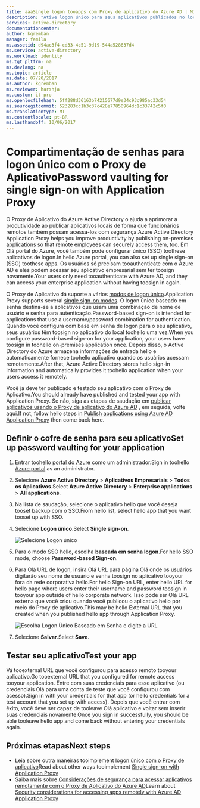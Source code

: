 ```yaml
---
title: aaaSingle logon tooapps com Proxy de aplicativo do Azure AD | Microsoft Docs
description: "Ative logon único para seus aplicativos publicados no local com o Proxy de aplicativo do Azure AD em Olá portal do Azure."
services: active-directory
documentationcenter: 
author: kgremban
manager: femila
ms.assetid: d94ac3f4-cd33-4c51-9d19-544a528637d4
ms.service: active-directory
ms.workload: identity
ms.tgt_pltfrm: na
ms.devlang: na
ms.topic: article
ms.date: 07/20/2017
ms.author: kgremban
ms.reviewer: harshja
ms.custom: it-pro
ms.openlocfilehash: 5ff288d36163b74215677d9e34c93c985ac33d54
ms.sourcegitcommit: 523283cc1b3c37c428e77850964dc1c33742c5f0
ms.translationtype: MT
ms.contentlocale: pt-BR
ms.lasthandoff: 10/06/2017
---
```

# <a name="password-vaulting-for-single-sign-on-with-application-proxy"></a><span data-ttu-id="f6fe9-103">Compartimentação de senhas para logon único com o Proxy de Aplicativo</span><span class="sxs-lookup"><span data-stu-id="f6fe9-103">Password vaulting for single sign-on with Application Proxy</span></span>

<span data-ttu-id="f6fe9-104">O Proxy de Aplicativo do Azure Active Directory o ajuda a aprimorar a produtividade ao publicar aplicativos locais de forma que funcionários remotos também possam acessá-los com segurança.</span><span class="sxs-lookup"><span data-stu-id="f6fe9-104">Azure Active Directory Application Proxy helps you improve productivity by publishing on-premises applications so that remote employees can securely access them, too.</span></span> <span data-ttu-id="f6fe9-105">Em Olá portal do Azure, você também pode configurar único (SSO) toothese aplicativos de logon.</span><span class="sxs-lookup"><span data-stu-id="f6fe9-105">In hello Azure portal, you can also set up single sign-on (SSO) toothese apps.</span></span> <span data-ttu-id="f6fe9-106">Os usuários só precisam tooauthenticate com o Azure AD e eles podem acessar seu aplicativo empresarial sem ter toosign novamente.</span><span class="sxs-lookup"><span data-stu-id="f6fe9-106">Your users only need tooauthenticate with Azure AD, and they can access your enterprise application without having toosign in again.</span></span>

<span data-ttu-id="f6fe9-107">O Proxy de Aplicativo dá suporte a vários [modos de logon único](application-proxy-sso-overview.md).</span><span class="sxs-lookup"><span data-stu-id="f6fe9-107">Application Proxy supports several [single sign-on modes](application-proxy-sso-overview.md).</span></span> <span data-ttu-id="f6fe9-108">O logon único baseado em senha destina-se a aplicativos que usam uma combinação de nome de usuário e senha para autenticação.</span><span class="sxs-lookup"><span data-stu-id="f6fe9-108">Password-based sign-on is intended for applications that use a username/password combination for authentication.</span></span> <span data-ttu-id="f6fe9-109">Quando você configura com base em senha de logon para o seu aplicativo, seus usuários têm toosign no aplicativo do local toohello uma vez.</span><span class="sxs-lookup"><span data-stu-id="f6fe9-109">When you configure password-based sign-on for your application, your users have toosign in toohello on-premises application once.</span></span> <span data-ttu-id="f6fe9-110">Depois disso, o Active Directory do Azure armazena informações de entrada hello e automaticamente fornece toohello aplicativo quando os usuários acessam remotamente.</span><span class="sxs-lookup"><span data-stu-id="f6fe9-110">After that, Azure Active Directory stores hello sign-in information and automatically provides it toohello application when your users access it remotely.</span></span> 

<span data-ttu-id="f6fe9-111">Você já deve ter publicado e testado seu aplicativo com o Proxy de Aplicativo.</span><span class="sxs-lookup"><span data-stu-id="f6fe9-111">You should already have published and tested your app with Application Proxy.</span></span> <span data-ttu-id="f6fe9-112">Se não, siga as etapas de saudação em [publicar aplicativos usando o Proxy de aplicativo do Azure AD](application-proxy-publish-azure-portal.md) , em seguida, volte aqui.</span><span class="sxs-lookup"><span data-stu-id="f6fe9-112">If not, follow hello steps in [Publish applications using Azure AD Application Proxy](application-proxy-publish-azure-portal.md) then come back here.</span></span> 

## <a name="set-up-password-vaulting-for-your-application"></a><span data-ttu-id="f6fe9-113">Definir o cofre de senha para seu aplicativo</span><span class="sxs-lookup"><span data-stu-id="f6fe9-113">Set up password vaulting for your application</span></span>

1. <span data-ttu-id="f6fe9-114">Entrar toohello [portal do Azure](https://portal.azure.com) como um administrador.</span><span class="sxs-lookup"><span data-stu-id="f6fe9-114">Sign in toohello [Azure portal](https://portal.azure.com) as an administrator.</span></span>
2. <span data-ttu-id="f6fe9-115">Selecione **Azure Active Directory** > **Aplicativos Empresariais** > **Todos os Aplicativos**.</span><span class="sxs-lookup"><span data-stu-id="f6fe9-115">Select **Azure Active Directory** > **Enterprise applications** > **All applications**.</span></span>
3. <span data-ttu-id="f6fe9-116">Na lista de saudação, selecione o aplicativo hello que você deseja tooset backup com o SSO.</span><span class="sxs-lookup"><span data-stu-id="f6fe9-116">From hello list, select hello app that you want tooset up with SSO.</span></span>  
4. <span data-ttu-id="f6fe9-117">Selecione **Logon único**.</span><span class="sxs-lookup"><span data-stu-id="f6fe9-117">Select **Single sign-on**.</span></span>

   ![Selecione Logon único](./media/application-proxy-sso-azure-portal/select-sso.png)

5. <span data-ttu-id="f6fe9-119">Para o modo SSO hello, escolha **baseada em senha logon**.</span><span class="sxs-lookup"><span data-stu-id="f6fe9-119">For hello SSO mode, choose **Password-based Sign-on**.</span></span>
6. <span data-ttu-id="f6fe9-120">Para Olá URL de logon, insira Olá URL para página Olá onde os usuários digitarão seu nome de usuário e senha toosign no aplicativo tooyour fora da rede corporativa hello.</span><span class="sxs-lookup"><span data-stu-id="f6fe9-120">For hello Sign-on URL, enter hello URL for hello page where users enter their username and password toosign in tooyour app outside of hello corporate network.</span></span> <span data-ttu-id="f6fe9-121">Isso pode ser Olá URL externa que você criou quando você publicou o aplicativo hello por meio do Proxy de aplicativo.</span><span class="sxs-lookup"><span data-stu-id="f6fe9-121">This may be hello External URL that you created when you published hello app through Application Proxy.</span></span> 

   ![Escolha Logon Único Baseado em Senha e digite a URL](./media/application-proxy-sso-azure-portal/password-sso.png)

7. <span data-ttu-id="f6fe9-123">Selecione **Salvar**.</span><span class="sxs-lookup"><span data-stu-id="f6fe9-123">Select **Save**.</span></span>

<!-- Need toorepro?
7. hello page should tell you that a sign-in form was successfully detected at hello provided URL. If it doesn't, select **Configure [your app name] Password Single Sign-on Settings** and choose **Manually detect sign-in fields**. Follow hello instructions toopoint out where hello sign-in credentials go. 
-->

## <a name="test-your-app"></a><span data-ttu-id="f6fe9-124">Testar seu aplicativo</span><span class="sxs-lookup"><span data-stu-id="f6fe9-124">Test your app</span></span>

<span data-ttu-id="f6fe9-125">Vá tooexternal URL que você configurou para acesso remoto tooyour aplicativo.</span><span class="sxs-lookup"><span data-stu-id="f6fe9-125">Go tooexternal URL that you configured for remote access tooyour application.</span></span> <span data-ttu-id="f6fe9-126">Entre com suas credenciais para esse aplicativo (ou credenciais Olá para uma conta de teste que você configurou com acesso).</span><span class="sxs-lookup"><span data-stu-id="f6fe9-126">Sign in with your credentials for that app (or hello credentials for a test account that you set up with access).</span></span> <span data-ttu-id="f6fe9-127">Depois que você entrar com êxito, você deve ser capaz de tooleave Olá aplicativo e voltar sem inserir suas credenciais novamente.</span><span class="sxs-lookup"><span data-stu-id="f6fe9-127">Once you sign in successfully, you should be able tooleave hello app and come back without entering your credentials again.</span></span> 

## <a name="next-steps"></a><span data-ttu-id="f6fe9-128">Próximas etapas</span><span class="sxs-lookup"><span data-stu-id="f6fe9-128">Next steps</span></span>

- <span data-ttu-id="f6fe9-129">Leia sobre outra maneiras tooimplement [logon único com o Proxy de aplicativo](application-proxy-sso-overview.md)</span><span class="sxs-lookup"><span data-stu-id="f6fe9-129">Read about other ways tooimplement [Single sign-on with Application Proxy](application-proxy-sso-overview.md)</span></span>
- <span data-ttu-id="f6fe9-130">Saiba mais sobre [Considerações de segurança para acessar aplicativos remotamente com o Proxy de Aplicativo do Azure AD](application-proxy-security-considerations.md)</span><span class="sxs-lookup"><span data-stu-id="f6fe9-130">Learn about [Security considerations for accessing apps remotely with Azure AD Application Proxy](application-proxy-security-considerations.md)</span></span>